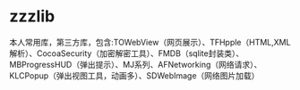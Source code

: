 # zzzlib
本人常用库，第三方库，包含:TOWebView（网页展示）、TFHpple（HTML,XML解析）、CocoaSecurity（加密解密工具）、FMDB（sqlite封装类）、MBProgressHUD（弹出提示）、MJ系列、AFNetworking（网络请求）、KLCPopup（弹出视图工具，动画多）、SDWebImage（网络图片加载）
